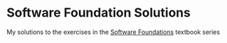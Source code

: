 # Software Foundation Solutions
My solutions to the exercises in the [Software Foundations](https://softwarefoundations.cis.upenn.edu/) textbook series
